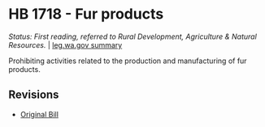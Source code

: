 # HB 1718 - Fur products
*Status: First reading, referred to Rural Development, Agriculture & Natural Resources.* | [leg.wa.gov summary](https://app.leg.wa.gov/billsummary?BillNumber=1718&Year=2021)

Prohibiting activities related to the production and manufacturing of fur products.

## Revisions
* [Original Bill](1/)